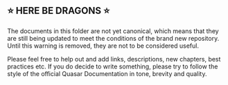 ## :star: HERE BE DRAGONS :star:

The documents in this folder are not yet canonical, which means that they are still being updated to meet the conditions of the brand new repository. Until this warning is removed, they are not to be considered useful.

Please feel free to help out and add links, descriptions, new chapters, best practices etc. If you do decide to write something, please try to follow the style of the official Quasar Documentation in tone, brevity and quality.

